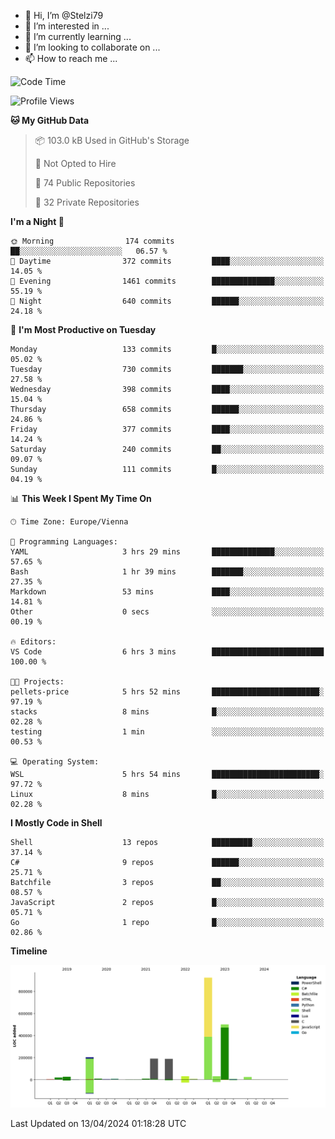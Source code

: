 - 👋 Hi, I’m @Stelzi79
- 👀 I’m interested in ...
- 🌱 I’m currently learning ...
- 💞️ I’m looking to collaborate on ...
- 📫 How to reach me ...

<!--START_SECTION:waka-->
![Code Time](http://img.shields.io/badge/Code%20Time-988%20hrs%205%20mins-blue)

![Profile Views](http://img.shields.io/badge/Profile%20Views-0-blue)

**🐱 My GitHub Data** 

> 📦 103.0 kB Used in GitHub's Storage 
 > 
> 🚫 Not Opted to Hire
 > 
> 📜 74 Public Repositories 
 > 
> 🔑 32 Private Repositories 
 > 
**I'm a Night 🦉** 

```text
🌞 Morning                174 commits         ██░░░░░░░░░░░░░░░░░░░░░░░   06.57 % 
🌆 Daytime                372 commits         ████░░░░░░░░░░░░░░░░░░░░░   14.05 % 
🌃 Evening                1461 commits        ██████████████░░░░░░░░░░░   55.19 % 
🌙 Night                  640 commits         ██████░░░░░░░░░░░░░░░░░░░   24.18 % 
```
📅 **I'm Most Productive on Tuesday** 

```text
Monday                   133 commits         █░░░░░░░░░░░░░░░░░░░░░░░░   05.02 % 
Tuesday                  730 commits         ███████░░░░░░░░░░░░░░░░░░   27.58 % 
Wednesday                398 commits         ████░░░░░░░░░░░░░░░░░░░░░   15.04 % 
Thursday                 658 commits         ██████░░░░░░░░░░░░░░░░░░░   24.86 % 
Friday                   377 commits         ████░░░░░░░░░░░░░░░░░░░░░   14.24 % 
Saturday                 240 commits         ██░░░░░░░░░░░░░░░░░░░░░░░   09.07 % 
Sunday                   111 commits         █░░░░░░░░░░░░░░░░░░░░░░░░   04.19 % 
```


📊 **This Week I Spent My Time On** 

```text
🕑︎ Time Zone: Europe/Vienna

💬 Programming Languages: 
YAML                     3 hrs 29 mins       ██████████████░░░░░░░░░░░   57.65 % 
Bash                     1 hr 39 mins        ███████░░░░░░░░░░░░░░░░░░   27.35 % 
Markdown                 53 mins             ████░░░░░░░░░░░░░░░░░░░░░   14.81 % 
Other                    0 secs              ░░░░░░░░░░░░░░░░░░░░░░░░░   00.19 % 

🔥 Editors: 
VS Code                  6 hrs 3 mins        █████████████████████████   100.00 % 

🐱‍💻 Projects: 
pellets-price            5 hrs 52 mins       ████████████████████████░   97.19 % 
stacks                   8 mins              █░░░░░░░░░░░░░░░░░░░░░░░░   02.28 % 
testing                  1 min               ░░░░░░░░░░░░░░░░░░░░░░░░░   00.53 % 

💻 Operating System: 
WSL                      5 hrs 54 mins       ████████████████████████░   97.72 % 
Linux                    8 mins              █░░░░░░░░░░░░░░░░░░░░░░░░   02.28 % 
```

**I Mostly Code in Shell** 

```text
Shell                    13 repos            █████████░░░░░░░░░░░░░░░░   37.14 % 
C#                       9 repos             ██████░░░░░░░░░░░░░░░░░░░   25.71 % 
Batchfile                3 repos             ██░░░░░░░░░░░░░░░░░░░░░░░   08.57 % 
JavaScript               2 repos             █░░░░░░░░░░░░░░░░░░░░░░░░   05.71 % 
Go                       1 repo              █░░░░░░░░░░░░░░░░░░░░░░░░   02.86 % 
```



**Timeline**

![Lines of Code chart](https://raw.githubusercontent.com/Stelzi79/Stelzi79/main/assets/bar_graph.png)


 Last Updated on 13/04/2024 01:18:28 UTC
<!--END_SECTION:waka-->

<!---
Stelzi79/Stelzi79 is a ✨ special ✨ repository because its `README.md` (this file) appears on your GitHub profile.
You can click the Preview link to take a look at your changes.
--->
